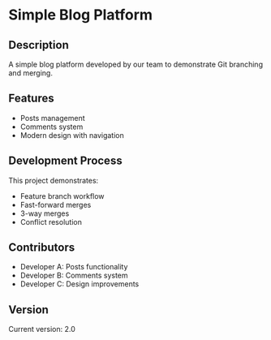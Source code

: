 # Simple Blog Platform

## Description
A simple blog platform developed by our team to demonstrate Git branching and merging.

## Features
- Posts management
- Comments system
- Modern design with navigation

## Development Process
This project demonstrates:
- Feature branch workflow
- Fast-forward merges
- 3-way merges
- Conflict resolution

## Contributors
- Developer A: Posts functionality
- Developer B: Comments system
- Developer C: Design improvements

## Version
Current version: 2.0
